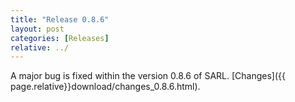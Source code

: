 ```yaml
---
title: "Release 0.8.6"
layout: post
categories: [Releases]
relative: ../
---
```


A major bug is fixed within the version 0.8.6 of SARL. [Changes]({{ page.relative}}download/changes_0.8.6.html).
